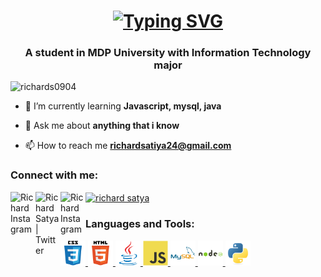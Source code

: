 <h1 align="center"><a href="https://git.io/typing-svg"><img src="https://readme-typing-svg.herokuapp.com?font=Edu+TAS+Beginner&size=35&pause=1000&color=0B2734&background=FFFFFE&center=true&vCenter=true&repeat=false&width=435&lines=Hi+I'm+Richard+Satya" alt="Typing SVG" /></a></h1>
<h3 align="center">A student in MDP University with Information Technology major</h3>

<p align="left"> <img src="https://komarev.com/ghpvc/?username=richards0904&label=Profile%20views&color=0e75b6&style=flat&color=brightgreen" alt="richards0904"  /> </p>

- 🌱 I’m currently learning **Javascript, mysql, java**

- 💬 Ask me about **anything that i know**

- 📫 How to reach me **richardsatiya24@gmail.com**

<h3 align="left">Connect with me:</h3>
<p align="left">
<a href="https://linkedin.com/in/richard satya" target="blank"><img align="center" src="https://raw.githubusercontent.com/rahuldkjain/github-profile-readme-generator/master/src/images/icons/Social/linked-in-alt.svg" alt="richard satya" height="30" width="40" /></a>
<a href="https://www.instagram.com/richard_satya/">
<img align="left" alt="Richard Instagram"  width="40" src="https://raw.githubusercontent.com/hussainweb/hussainweb/main/icons/instagram.png" />
</a>
<a href="https://twitter.com/richard_satya">
  <img align="left" alt="Richard Satya | Twitter"  width="40" src="https://raw.githubusercontent.com/peterthehan/peterthehan/master/assets/twitter.svg" />
</a>
<a href="https://www.facebook.com/profile.php?id=100009134602219">
  <img align="left" alt="Richard Instagram" width="40" src="https://upload.wikimedia.org/wikipedia/commons/thumb/1/1b/Facebook_icon.svg/1200px-Facebook_icon.svg.png" />
</a>
</p>

<h3 align="left">Languages and Tools:</h3>
<p align="left"> <a href="https://www.w3schools.com/css/" target="_blank" rel="noreferrer"> <img src="https://raw.githubusercontent.com/devicons/devicon/master/icons/css3/css3-original-wordmark.svg" alt="css3" width="40" height="40"/> </a> <a href="https://www.w3.org/html/" target="_blank" rel="noreferrer"> <img src="https://raw.githubusercontent.com/devicons/devicon/master/icons/html5/html5-original-wordmark.svg" alt="html5" width="40" height="40"/> </a> <a href="https://www.java.com" target="_blank" rel="noreferrer"> <img src="https://raw.githubusercontent.com/devicons/devicon/master/icons/java/java-original.svg" alt="java" width="40" height="40"/> </a> <a href="https://developer.mozilla.org/en-US/docs/Web/JavaScript" target="_blank" rel="noreferrer"> <img src="https://raw.githubusercontent.com/devicons/devicon/master/icons/javascript/javascript-original.svg" alt="javascript" width="40" height="40"/> </a> <a href="https://www.mysql.com/" target="_blank" rel="noreferrer"> <img src="https://raw.githubusercontent.com/devicons/devicon/master/icons/mysql/mysql-original-wordmark.svg" alt="mysql" width="40" height="40"/> </a> <a href="https://nodejs.org" target="_blank" rel="noreferrer"> <img src="https://raw.githubusercontent.com/devicons/devicon/master/icons/nodejs/nodejs-original-wordmark.svg" alt="nodejs" width="40" height="40"/> </a> <a href="https://www.python.org" target="_blank" rel="noreferrer"> <img src="https://raw.githubusercontent.com/devicons/devicon/master/icons/python/python-original.svg" alt="python" width="40" height="40"/> </a> </p>
